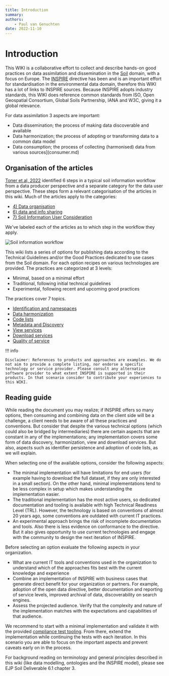 ```yaml
---
title: Introduction
summary: 
authors:
    - Paul van Genuchten
date: 2022-11-10
---
```


# Introduction

This WIKI is a collaborative effort to collect and describe hands-on good practices on data assimilation and dissemination in the [Soil](https://agrovoc.fao.org/browse/agrovoc/en/page/c_7156) domain, with a focus on Europe. The [INSPIRE](https://inspire.ec.europa.eu/) directive has been and is an important effort for standardisation in the environmental data domain, therefore this WIKI has a lot of links to INSPIRE sources. Because INSPIRE adopts industry standards, this WIKI does reference common standards from ISO, Open Geospatial Consortium, Global Soils Partnership, IANA and W3C, giving it a global relevance.

For data assimilation 3 aspects are important:

- Data dissemination; the process of making data discoverable and available
- Data harmonization; the process of adopting or transforming data to a common data model
- Data consumption; the process of collecting (harmonised) data from various sources](consumer.md)

## Organisation of the articles

[Toner et al, 2022](https://www.isric.org/index.php/utilise/community-practice) identified 6 steps in a typical soil information workflow from a data producer perspective and a separate category for the data user perspective. These steps form a relevant categorisation of the articles in this wiki. Much of the articles apply to the categories:

- [4) Data organisation](./data-organisation.md) 
- [6) data and info sharing](./data-sharing.md) 
- [7) Soil Information User Consideration](./consumer.md) 

We've labeled each of the articles as to which step in the workflow they apply.

![Soil information workflow](https://www.isric.org/sites/default/files/Soil%20information%20workflow_circular_notext.jpg)

This wiki lists a series of options for publishing data according to the Technical Guidelines and/or the Good Practices dedicated to use cases from the Soil domain. For each option recipes on various technologies are provided. The practices are categorized at 3 levels:

- Minimal, based on a minimal effort
- Traditional, following initial technical guidelines
- Experimental, following recent and upcoming good practices

The practices cover 7 topics.

- [Identification and namespaces](identification.md)
- [Data harmonization](etl.md)
- [Code lists](codelists.md)
- [Metadata and Discovery](metadata.md)
- [View services](view.md)
- [Download services](download.md)
- [Quality of service](QOS.md)

!!! info

    Disclaimer: References to products and approaches are examples. We do not aim to provide a complete listing, nor endorse a specific technology or service provider. Please consult any alternative software provider to what extent INSPIRE is supported in their products. In that scenario consider to contribute your experiences to this WIKI. 

## Reading guide

While reading the document you may realize; if INSPIRE offers so many options, then consuming and combining data on the client side will be a challenge, a client needs to be aware of all these practices and conventions. But consider that despite the various technical options (which could also be bridged by intermediaries) there are certain aspects that are constant in any of the implementations; any implementation covers some form of data discovery, harmonization, view and download services. But also, aspects such as identifier persistence and adoption of code lists, as we will explain.

When selecting one of the available options, consider the following aspects:

- The minimal implementation will have limitations for end users (for example having to download the full dataset, if they are only interested in a small section). On the other hand, minimal implementations tend to be less complex in setup which makes understanding the implementation easier.
- The traditional implementation has the most active users, so dedicated documentation and tooling is available with high Technical Readiness Level (TRL). However, the technology is based on conventions of almost 20 years ago, some conventions are outdated with current IT practices.
- An experimental approach brings the risk of incomplete documentation and tools. Also there is less evidence on conformance to the directive. But it also gives opportunity to use current technologies and engage with the community to design the next iteration of INSPIRE.

Before selecting an option evaluate the following aspects in your organization.

- What are current IT tools and conventions used in the organization to understand which of the approaches fits best with the current knowledge and experience
- Combine an implementation of INSPIRE with business cases that generate direct benefit for your organization or partners. For example, adoption of the open data directive, better documentation and reporting of service levels, improved archival of data, discoverability on search engines.
- Assess the projected audience. Verify that the complexity and nature of the implementation matches with the expectations and capabilities of that audience.

We recommend to start with a minimal implementation and validate it with the provided [compliance test tooling](https://inspire.ec.europa.eu/work-programme/validation-and-conformity-testing). From there, extend the implementation while continuing the tests with each iteration. In this scenario you are able to focus on the important aspects and prevent caveats early on in the process.

For background reading on terminology and general principles described in this wiki (like data modelling, ontologies and the INSPIRE model), please see EJP Soil Deliverable 6.1 chapter 3.
